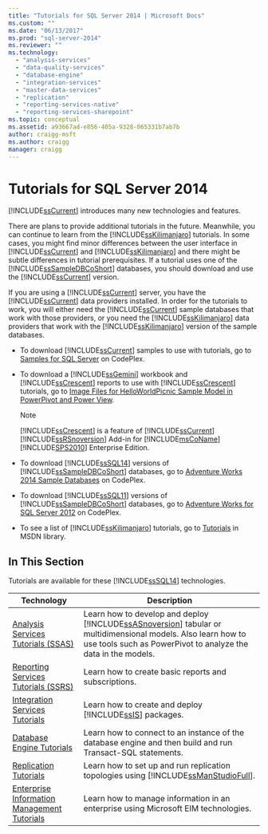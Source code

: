```yaml
---
title: "Tutorials for SQL Server 2014 | Microsoft Docs"
ms.custom: ""
ms.date: "06/13/2017"
ms.prod: "sql-server-2014"
ms.reviewer: ""
ms.technology: 
  - "analysis-services"
  - "data-quality-services"
  - "database-engine"
  - "integration-services"
  - "master-data-services"
  - "replication"
  - "reporting-services-native"
  - "reporting-services-sharepoint"
ms.topic: conceptual
ms.assetid: a93667ad-e856-405a-9328-065331b7ab7b
author: craigg-msft
ms.author: craigg
manager: craigg
---
```

# Tutorials for SQL Server 2014
  [!INCLUDE[ssCurrent](../includes/sscurrent-md.md)] introduces many new technologies and features.  
  
 There are plans to provide additional tutorials in the future. Meanwhile, you can continue to learn from the [!INCLUDE[ssKilimanjaro](../includes/sskilimanjaro-md.md)] tutorials. In some cases, you might find minor differences between the user interface in [!INCLUDE[ssCurrent](../includes/sscurrent-md.md)] and [!INCLUDE[ssKilimanjaro](../includes/sskilimanjaro-md.md)] and there might be subtle differences in tutorial prerequisites. If a tutorial uses one of the [!INCLUDE[ssSampleDBCoShort](../includes/sssampledbcoshort-md.md)] databases, you should download and use the [!INCLUDE[ssCurrent](../includes/sscurrent-md.md)] version.  
  
 If you are using a [!INCLUDE[ssCurrent](../includes/sscurrent-md.md)] server, you have the [!INCLUDE[ssCurrent](../includes/sscurrent-md.md)] data providers installed. In order for the tutorials to work, you will either need the [!INCLUDE[ssCurrent](../includes/sscurrent-md.md)] sample databases that work with those providers, or you need the [!INCLUDE[ssKilimanjaro](../includes/sskilimanjaro-md.md)] data providers that work with the [!INCLUDE[ssKilimanjaro](../includes/sskilimanjaro-md.md)] version of the sample databases.  
  
-   To download [!INCLUDE[ssCurrent](../includes/sscurrent-md.md)] samples to use with tutorials, go to [Samples for SQL Server](http://social.technet.microsoft.com/wiki/contents/articles/3735.sql-server-samples-readme.aspx#About_Crescent_Sample_Images) on CodePlex.  
  
-   To download a [!INCLUDE[ssGemini](../includes/ssgemini-md.md)] workbook and [!INCLUDE[ssCrescent](../includes/sscrescent-md.md)] reports to use with [!INCLUDE[ssCrescent](../includes/sscrescent-md.md)] tutorials, go to [Image Files for HelloWorldPicnic Sample Model in PowerPivot and Power View](http://www.microsoft.com/download/details.aspx?id=26719).  
  
    > [!NOTE]  
    >  [!INCLUDE[ssCrescent](../includes/sscrescent-md.md)] is a feature of [!INCLUDE[ssCurrent](../includes/sscurrent-md.md)][!INCLUDE[ssRSnoversion](../includes/ssrsnoversion-md.md)] Add-in for [!INCLUDE[msCoName](../includes/msconame-md.md)][!INCLUDE[SPS2010](../includes/sps2010-md.md)] Enterprise Edition.  
  
-   To download [!INCLUDE[ssSQL14](../includes/sssql14-md.md)] versions of [!INCLUDE[ssSampleDBCoShort](../includes/sssampledbcoshort-md.md)] databases, go to [Adventure Works 2014 Sample Databases](http://msftdbprodsamples.codeplex.com/releases/view/125550) on CodePlex.  
  
-   To download [!INCLUDE[ssSQL11](../includes/sssql11-md.md)] versions of [!INCLUDE[ssSampleDBCoShort](../includes/sssampledbcoshort-md.md)] databases, go to [Adventure Works for SQL Server 2012](http://msftdbprodsamples.codeplex.com/releases/view/55330) on CodePlex.  
  
-   To see a list of [!INCLUDE[ssKilimanjaro](../includes/sskilimanjaro-md.md)] tutorials, go to [Tutorials](http://msdn.microsoft.com/library/ms167593.aspx) in MSDN library.  
  
## In This Section  
 Tutorials are available for these [!INCLUDE[ssSQL14](../includes/sssql14-md.md)] technologies.  
  
|Technology|Description|  
|----------------|-----------------|  
|[Analysis Services Tutorials &#40;SSAS&#41;](../analysis-services/analysis-services-tutorials-ssas.md)|Learn how to develop and deploy [!INCLUDE[ssASnoversion](../includes/ssasnoversion-md.md)] tabular or multidimensional models. Also learn how to use tools such as PowerPivot to analyze the data in the models.|  
|[Reporting Services Tutorials &#40;SSRS&#41;](../reporting-services/reporting-services-tutorials-ssrs.md)|Learn how to create basic reports and subscriptions.|  
|[Integration Services Tutorials](../integration-services/integration-services-tutorials.md)|Learn how to create and deploy [!INCLUDE[ssIS](../includes/ssis-md.md)] packages.|  
|[Database Engine Tutorials](../relational-databases/database-engine-tutorials.md)|Learn how to connect to an instance of the database engine and then build and run Transact-SQL statements.|  
|[Replication Tutorials](../relational-databases/replication/replication-tutorials.md)|Learn how to set up and run replication topologies using [!INCLUDE[ssManStudioFull](../includes/ssmanstudiofull-md.md)].|  
|[Enterprise Information Management Tutorials](../../2014/tutorials/enterprise-information-management-tutorials.md)|Learn how to manage information in an enterprise using Microsoft EIM technologies.|  
  
  
